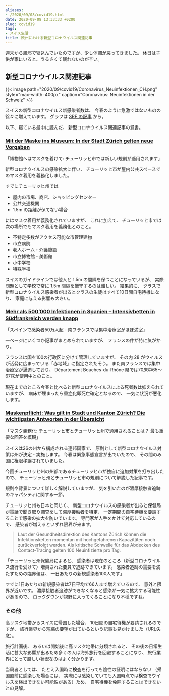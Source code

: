 ```yaml
---
aliases:
- /2020/09/08/covid19.html
date: 2020-09-08 13:33:33 +0200
slug: covid19
tags:
- スイス生活
title: 欧州における新型コロナウイルス関連記事
---
```

週末から風邪で寝込んでいたのですが、少し体調が戻ってきました。
休日は子供が家にいると、うるさくて眠れないのが辛い。

## 新型コロナウイルス関連記事

{{< image 
    path="2020/09/covid19/Coronavirus_Neuinfektionen_CH.png"
    style="max-width: 400px"
    caption="Coronavirus: Neuinfektionen in der Schweiz" >}}

スイスの新型コロナウイルス新感染者数は、
今春のように急激ではないものの徐々に増えています。
グラフは [SRF の記事](https://www.srf.ch/news/schweiz/coronavirus-so-entwickeln-sich-die-corona-fallzahlen-in-der-schweiz) から。

以下、寝ている最中に読んだ、
新型コロナウイルス関連記事の覚書。

### [Mit der Maske ins Museum: In der Stadt Zürich gelten neue Vorgaben](https://www.nzz.ch/zuerich/mit-der-maske-ins-museum-in-der-stadt-zuerich-gelten-neue-vorgaben-ld.1575406)

「博物館へはマスクを着けて: チューリッヒ市では新しい規則が適用されます」

新型コロナウイルスの感染拡大に伴い、
チューリッヒ市が屋内公共スペースでのマスク着用を義務化しました。

すでにチューリッヒ州では

* 屋内の市場、商店、ショッピングセンター
* 公共交通機関
* 1.5m の距離が保てない場合

にはマスク着用が義務化されていますが、
これに加えて、
チューリッヒ市では次の場所でもマスク着用を義務化とのこと。

* 不特定多数がアクセス可能な市管理建物
* 市立病院
* 老人ホーム・介護施設
* 市立博物館・美術館
* 小中学校
* 特殊学校

スイスのガイドラインでは他人と 1.5m の間隔を保つことになっているが、
実際問題として学校で常に 1.5m 間隔を厳守するのは難しい。
結果的に、
クラスで新型コロナウイルス感染者が出るとクラスの生徒はすべて10日間自宅待機になり、
家庭に与える影響も大きい。

### [Mehr als 500’000 Infektionen in Spanien – Intensivbetten in Südfrankreich werden knapp](https://www.bluewin.ch/de/news/schweiz/stadt-zuerich-fuehrt-maskenpflicht-in-oeffentlichen-bereichen-ein-435022.html)

「スペインで感染者50万人超 - 南フランスでは集中治療室がほぼ満室」

一ページにいくつか記事がまとめられていますが、
フランスの件が特に気がかり。

フランスは国を100の行政区に分けて管理していますが、
その内 28 がウイルスが活発に広まっている「赤地域」に指定されたそう。
また南フランスでは集中治療室が逼迫しており、
Département Bouches-du-Rhône 県では70床中65〜67床が使用中とのこと。


現在までのところ今春と比べると新型コロナウイルスによる死者数は抑えられていますが、
病床が埋まったら重症化即死亡確定となるので、
一気に状況が悪化します。

### [Maskenpflicht: Was gilt in Stadt und Kanton Zürich? Die wichtigsten Antworten in der Übersicht](https://www.nzz.ch/zuerich/die-stadt-zuerich-dehnt-die-maskenpflicht-auf-schulen-museen-und-schalterhallen-aus-die-wichtigsten-antworten-in-der-uebersicht-ld.1572928)

「マスク義務化: チューリッヒ市とチューリッヒ州で適用されることは？ 最も重要な回答を概観」

スイスは26の州から構成される連邦国家で、
原則として新型コロナウイルス対策は州が決定・実施します。
今春は緊急事態宣言が出でいたので、
その間のみ国に権限移譲されていました。

今回チューリッヒ州の州都であるチューリッヒ市が独自に追加対策を打ち出したので、
チューリッヒ州とチューリッヒ市の規則について解説した記事です。

規則や背景について詳しく解説していますが、
気を引いたのが濃厚接触者追跡のキャパシティに関する一節。

チューリッヒ州も日本と同じく、
新型コロナウイルスの感染者が出ると保健局が電話で聞き取り調査をして濃厚接触者を特定、
一定期間の自宅待機を要請することで感染の拡大を防いでいます。
専門家が人手をかけて対応しているので、
感染者が増えるといずれ限界が来ます。

> Laut der Gesundheitsdirektion des Kantons Zürich können die Infektionsketten momentan mit hochgefahrenen Kapazitäten noch zurückverfolgt werden. Als kritische Schwelle für das Abdecken des Contact-Tracing gelten 100 Neuinfizierte pro Tag.

「チューリッヒ州保健局によると、
感染者は現在のところ（新型コロナウイルス流行を受けて）増員された要員で追跡できています。
感染者追跡の需要を満たすための臨界値は、
一日あたりの新規感染者100人です」

すでに1日あたりの新規感染者は7日平均で66人まで増えているので、
意外と限界が近いです。
濃厚接触者追跡ができなくなると感染が一気に拡大する可能性があるので、
ロックダウンが視野に入ってくることになり不穏ですね。

### その他

高リスク地帯からスイスに帰国した場合、
10日間の自宅待機が要請されるのですが、
旅行業界から短縮の要望が出ているという記事も見かけました（URL失念）。

旅行計画後、
あるいは開始後に高リスク地帯に分類されると、
その後の日常生活に甚大な影響が出るため多くの人は海外旅行を回避することになり、
旅行業界にとって厳しい状況なのはよく分かります。

当局者としては、
たとえ入国時に検査を行っても陰性の証明にはならない
（帰国直前に感染した場合には、
実際には感染していても入国時点では検査でウイルスを検出できない可能性がある）ため、
自宅待機を免除することはできないとの見解。


